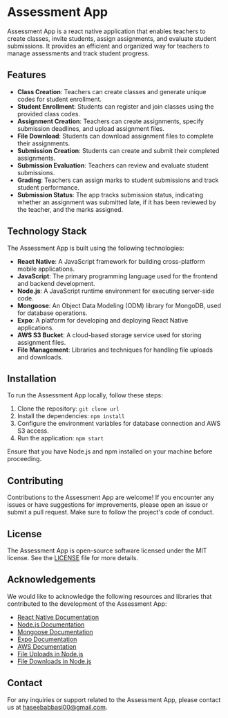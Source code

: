 # Assessment App

Assessment App is a react native application that enables teachers to create classes, invite students, assign assignments, and evaluate student submissions. It provides an efficient and organized way for teachers to manage assessments and track student progress.

## Features

- **Class Creation**: Teachers can create classes and generate unique codes for student enrollment.
- **Student Enrollment**: Students can register and join classes using the provided class codes.
- **Assignment Creation**: Teachers can create assignments, specify submission deadlines, and upload assignment files.
- **File Download**: Students can download assignment files to complete their assignments.
- **Submission Creation**: Students can create and submit their completed assignments.
- **Submission Evaluation**: Teachers can review and evaluate student submissions.
- **Grading**: Teachers can assign marks to student submissions and track student performance.
- **Submission Status**: The app tracks submission status, indicating whether an assignment was submitted late, if it has been reviewed by the teacher, and the marks assigned.

## Technology Stack

The Assessment App is built using the following technologies:

- **React Native**: A JavaScript framework for building cross-platform mobile applications.
- **JavaScript**: The primary programming language used for the frontend and backend development.
- **Node.js**: A JavaScript runtime environment for executing server-side code.
- **Mongoose**: An Object Data Modeling (ODM) library for MongoDB, used for database operations.
- **Expo**: A platform for developing and deploying React Native applications.
- **AWS S3 Bucket**: A cloud-based storage service used for storing assignment files.
- **File Management**: Libraries and techniques for handling file uploads and downloads.

## Installation

To run the Assessment App locally, follow these steps:

1. Clone the repository: `git clone url`
2. Install the dependencies: `npm install`
3. Configure the environment variables for database connection and AWS S3 access.
4. Run the application: `npm start`

Ensure that you have Node.js and npm installed on your machine before proceeding.

## Contributing

Contributions to the Assessment App are welcome! If you encounter any issues or have suggestions for improvements, please open an issue or submit a pull request. Make sure to follow the project's code of conduct.

## License

The Assessment App is open-source software licensed under the MIT license. See the [LICENSE](link-to-license-file) file for more details.

## Acknowledgements

We would like to acknowledge the following resources and libraries that contributed to the development of the Assessment App:

- [React Native Documentation](https://reactnative.dev/docs)
- [Node.js Documentation](https://nodejs.org/en/docs/)
- [Mongoose Documentation](https://mongoosejs.com/docs/)
- [Expo Documentation](https://docs.expo.io/)
- [AWS Documentation](https://aws.amazon.com/documentation/)
- [File Uploads in Node.js](https://www.npmjs.com/package/express-fileupload)
- [File Downloads in Node.js](https://www.npmjs.com/package/express-file-download)

## Contact

For any inquiries or support related to the Assessment App, please contact us at [haseebabbasi00@gmail.com](mailto:haseebabbasi00@gmail.com).
